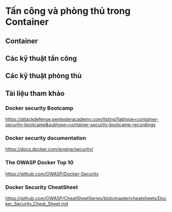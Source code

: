 # Tấn công và phòng thủ trong Container
## Container
## Các kỹ thuật tấn công

## Các kỹ thuật phòng thủ
## Tài liệu tham khảo
### Docker security Bootcamp
https://attackdefense.pentesteracademy.com/listing?labtype=container-security-bootcamp&subtype=container-security-bootcamp-recordings
### Docker security documentation
https://docs.docker.com/engine/security/
### The OWASP Docker Top 10
https://github.com/OWASP/Docker-Security
### Docker Security CheatSheet
https://github.com/OWASP/CheatSheetSeries/blob/master/cheatsheets/Docker_Security_Cheat_Sheet.md
